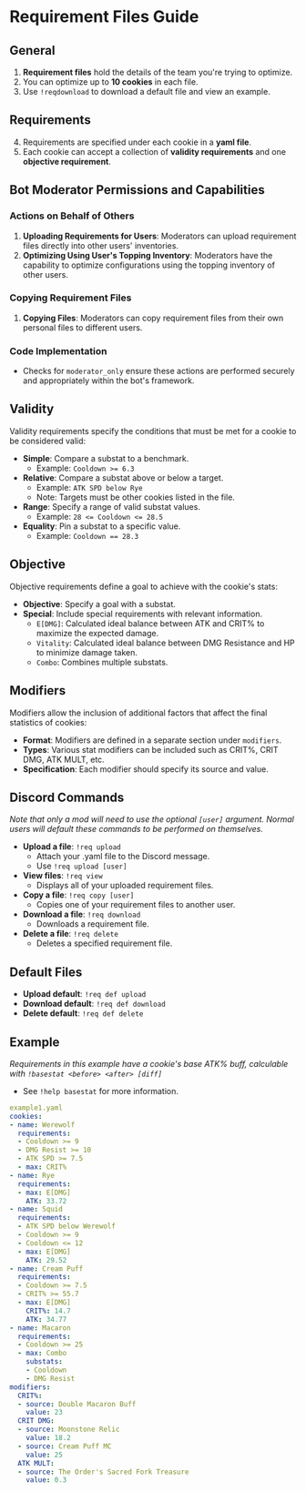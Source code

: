 # Requirement Files Guide

## General
1. **Requirement files** hold the details of the team you're trying to optimize.
2. You can optimize up to **10 cookies** in each file.
3. Use `!reqdownload` to download a default file and view an example.

## Requirements
4. Requirements are specified under each cookie in a **yaml file**.
5. Each cookie can accept a collection of **validity requirements** and one **objective requirement**.

## Bot Moderator Permissions and Capabilities

### Actions on Behalf of Others
1. **Uploading Requirements for Users**: Moderators can upload requirement files directly into other users' inventories.
2. **Optimizing Using User's Topping Inventory**: Moderators have the capability to optimize configurations using the topping inventory of other users.

### Copying Requirement Files
1. **Copying Files**: Moderators can copy requirement files from their own personal files to different users.

### Code Implementation
- Checks for `moderator_only` ensure these actions are performed securely and appropriately within the bot's framework.

## Validity
Validity requirements specify the conditions that must be met for a cookie to be considered valid:
- **Simple**: Compare a substat to a benchmark. 
  - Example: `Cooldown >= 6.3`
- **Relative**: Compare a substat above or below a target.
  - Example: `ATK SPD below Rye`
  - Note: Targets must be other cookies listed in the file.
- **Range**: Specify a range of valid substat values.
  - Example: `28 <= Cooldown <= 28.5`
- **Equality**: Pin a substat to a specific value.
  - Example: `Cooldown == 28.3`

## Objective
Objective requirements define a goal to achieve with the cookie's stats:
- **Objective**: Specify a goal with a substat.
- **Special**: Include special requirements with relevant information.
  - `E[DMG]`: Calculated ideal balance between ATK and CRIT% to maximize the expected damage.
  - `Vitality`: Calculated ideal balance between DMG Resistance and HP to minimize damage taken.
  - `Combo`: Combines multiple substats.

## Modifiers
Modifiers allow the inclusion of additional factors that affect the final statistics of cookies:
- **Format**: Modifiers are defined in a separate section under `modifiers`.
- **Types**: Various stat modifiers can be included such as CRIT%, CRIT DMG, ATK MULT, etc.
- **Specification**: Each modifier should specify its source and value.

## Discord Commands
*Note that only a mod will need to use the optional `[user]` argument. Normal users will default these commands to be performed on themselves.*
- **Upload a file**: `!req upload`
  - Attach your .yaml file to the Discord message.
  - Use `!req upload [user]`
- **View files**: `!req view`
  - Displays all of your uploaded requirement files.
- **Copy a file**: `!req copy [user]`
  - Copies one of your requirement files to another user.
- **Download a file**: `!req download`
  - Downloads a requirement file.
- **Delete a file**: `!req delete`
  - Deletes a specified requirement file.

## Default Files
- **Upload default**: `!req def upload`
- **Download default**: `!req def download`
- **Delete default**: `!req def delete`


## Example
*Requirements in this example have a cookie's base ATK% buff, calculable with `!basestat <before> <after> [diff]`*
- See `!help basestat` for more information.
```yaml
example1.yaml
cookies:
- name: Werewolf
  requirements:
  - Cooldown >= 9
  - DMG Resist >= 10
  - ATK SPD >= 7.5
  - max: CRIT%
- name: Rye
  requirements:
  - max: E[DMG]
    ATK: 33.72
- name: Squid
  requirements:
  - ATK SPD below Werewolf
  - Cooldown >= 9
  - Cooldown <= 12
  - max: E[DMG]
    ATK: 29.52
- name: Cream Puff
  requirements:
  - Cooldown >= 7.5
  - CRIT% >= 55.7
  - max: E[DMG]
    CRIT%: 14.7
    ATK: 34.77
- name: Macaron
  requirements:
  - Cooldown >= 25
  - max: Combo
    substats:
    - Cooldown
    - DMG Resist
modifiers:
  CRIT%:
  - source: Double Macaron Buff
    value: 23
  CRIT DMG:
  - source: Moonstone Relic
    value: 18.2
  - source: Cream Puff MC
    value: 25
  ATK MULT:
  - source: The Order's Sacred Fork Treasure
    value: 0.3
```